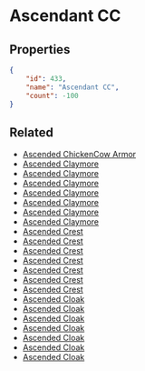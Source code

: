 # Ascendant CC

<no description available>

## Properties

```json
{
    "id": 433,
    "name": "Ascendant CC",
    "count": -100
}
```

## Related

- [Ascended ChickenCow Armor](../items/13670-ascended-chickencow-armor.md)
- [Ascended Claymore](../items/13704-ascended-claymore.md)
- [Ascended Claymore](../items/13705-ascended-claymore.md)
- [Ascended Claymore](../items/13706-ascended-claymore.md)
- [Ascended Claymore](../items/13707-ascended-claymore.md)
- [Ascended Claymore](../items/13708-ascended-claymore.md)
- [Ascended Claymore](../items/13709-ascended-claymore.md)
- [Ascended Claymore](../items/13710-ascended-claymore.md)
- [Ascended Crest](../items/13711-ascended-crest.md)
- [Ascended Crest](../items/13712-ascended-crest.md)
- [Ascended Crest](../items/13713-ascended-crest.md)
- [Ascended Crest](../items/13714-ascended-crest.md)
- [Ascended Crest](../items/13715-ascended-crest.md)
- [Ascended Crest](../items/13716-ascended-crest.md)
- [Ascended Crest](../items/13717-ascended-crest.md)
- [Ascended Cloak](../items/13718-ascended-cloak.md)
- [Ascended Cloak](../items/13719-ascended-cloak.md)
- [Ascended Cloak](../items/13720-ascended-cloak.md)
- [Ascended Cloak](../items/13721-ascended-cloak.md)
- [Ascended Cloak](../items/13722-ascended-cloak.md)
- [Ascended Cloak](../items/13723-ascended-cloak.md)
- [Ascended Cloak](../items/13724-ascended-cloak.md)

